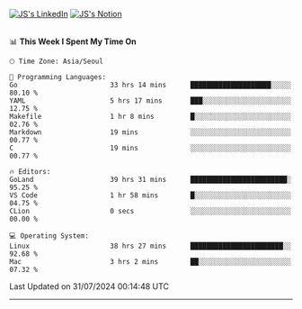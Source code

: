 
[![JS's LinkedIn](https://img.shields.io/badge/LinkedIn-blue?style=for-the-badge&logo=linkedin)](https://www.linkedin.com/in/jaeseung-lee-5a2a32139/) 
[![JS's Notion](https://img.shields.io/badge/Notion-black?style=for-the-badge&logo=notion)](https://bit.ly/ljswiki1) <br><br>
<!-- ![JS's GitHub stats](https://github-readme-stats-lemon-five.vercel.app/api?username=tkxkd0159&hide=contribs,prs,stars,issues&show_icons=true&theme=react&include_all_commits=true)   -->
<!-- ![Top Langs](https://github-readme-stats-lemon-five.vercel.app/api/top-langs/?username=tkxkd0159&layout=compact&hide=jupyter%20notebook,scss,html,css&langs_count=10)  -->


<!--START_SECTION:waka-->
📊 **This Week I Spent My Time On** 

```text
🕑︎ Time Zone: Asia/Seoul

💬 Programming Languages: 
Go                       33 hrs 14 mins      ████████████████████░░░░░   80.10 % 
YAML                     5 hrs 17 mins       ███░░░░░░░░░░░░░░░░░░░░░░   12.75 % 
Makefile                 1 hr 8 mins         █░░░░░░░░░░░░░░░░░░░░░░░░   02.76 % 
Markdown                 19 mins             ░░░░░░░░░░░░░░░░░░░░░░░░░   00.77 % 
C                        19 mins             ░░░░░░░░░░░░░░░░░░░░░░░░░   00.77 % 

🔥 Editors: 
GoLand                   39 hrs 31 mins      ████████████████████████░   95.25 % 
VS Code                  1 hr 58 mins        █░░░░░░░░░░░░░░░░░░░░░░░░   04.75 % 
CLion                    0 secs              ░░░░░░░░░░░░░░░░░░░░░░░░░   00.00 % 

💻 Operating System: 
Linux                    38 hrs 27 mins      ███████████████████████░░   92.68 % 
Mac                      3 hrs 2 mins        ██░░░░░░░░░░░░░░░░░░░░░░░   07.32 % 
```


 Last Updated on 31/07/2024 00:14:48 UTC
<!--END_SECTION:waka-->

---
<!---
<a href="https://github.com/tkxkd0159/books">
  <img align="center" src="https://github-readme-stats-lemon-five.vercel.app/api/pin/?username=tkxkd0159&repo=books&theme=react" />
</a>
-->

<!---
- 🔭 I’m currently working on ...
- 🌱 I’m currently learning blockchain and distributed network
- 👯 I’m looking to collaborate on ...
- 🤔 I’m looking for help with ...
- 💬 Ask me about ...
- 📫 How to reach me: ...
- 😄 Pronouns: ...
- ⚡ Fun fact: ...
-->
